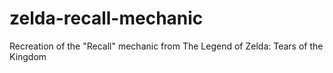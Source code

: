 # zelda-recall-mechanic
Recreation of the "Recall" mechanic from The Legend of Zelda: Tears of the Kingdom
